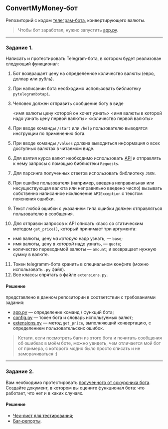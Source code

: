 ## ConvertMyMoney-бот
Репозиторий с кодом [телеграм-бота](https://t.me/lessehen_cmm_bot), конвертирующего валюты.
> Чтобы бот заработал, нужно запустить [app.py](app.py).
---
### Задание 1.
Написать и протестировать Telegram-бота, в котором будет реализован следующий функционал:
1. Бот возвращает цену на определённое количество валюты (евро, доллар или рубль).
2. При написании бота необходимо использовать библиотеку `pytelegrambotapi`.
3. Человек должен отправить сообщение боту в виде 

    <имя валюты цену которой он хочет узнать> <имя валюты в которой надо узнать цену первой валюты> <количество первой валюты>
    
4. При вводе команды `/start` или `/help` пользователю выводятся инструкции по применению бота.
5. При вводе команды `/values` должна выводиться информация о всех доступных валютах в читаемом виде.
6. Для взятия курса валют необходимо использовать [API](https://www.cryptocompare.com/) и отправлять к нему запросы с помощью библиотеки `Requests`.
7. Для парсинга полученных ответов использовать библиотеку `JSON`.
8. При ошибке пользователя (например, введена неправильная или несуществующая валюта или неправильно введено число) вызывать собственно написанное исключение `APIException` с текстом пояснения ошибки.
9. Текст любой ошибки с указанием типа ошибки должен отправляться пользователю в сообщения.
10. Для отправки запросов к API описать класс со статическим методом `get_price()`, который принимает три аргумента: 
* имя валюты, цену *на которую* надо узнать, — `base`; 
* имя валюты, цену *в которой* надо узнать, — `quote`;
* количество переводимой валюты — `amount`;
  и возвращает нужную сумму в валюте.
11. Токен telegramm-бота хранить в специальном конфиге (можно использовать `.py` файл).
12. Все классы спрятать в файле `extensions.py`.

#### Решение
представлено в данном репозитории в соответствии с требованиями задания:
* [app.py](app.py) — определение команд / функций бота;
* [config.py](config.py) — токен бота и словарь используемых валют;
* [extensions.py](extensions.py) — метод `get_price`, выполняющий конвертацию, с определением пользовательских ошибок.

> Кстати, если посмотреть баги из этого бота и почитать сообщения об ошибках в моём боте, можно увидеть, чем отличается мой бот от примера, с которого модно было просто списать и не заморачиваться :)

---
### Задание 2.
Вам необходимо протестировать [полученного от сокурсника бота](https://github.com/fedorburyakov/QAP_bot).</br>
Создайте документ, в котором вы оцените функционал бота: что работает, что нет и в каких случаях.

#### Решение
* [Чек-лист для тестирования](https://docs.google.com/spreadsheets/d/1MCf8oa6CqCFy_CELp0CqbEEwIIxYq3HUfoLUaFGdSBQ/edit#gid=980090331&range=A1:B1);
* [Баг-репорты](https://docs.google.com/spreadsheets/d/1MCf8oa6CqCFy_CELp0CqbEEwIIxYq3HUfoLUaFGdSBQ/edit#gid=2140391695&range=A1).
